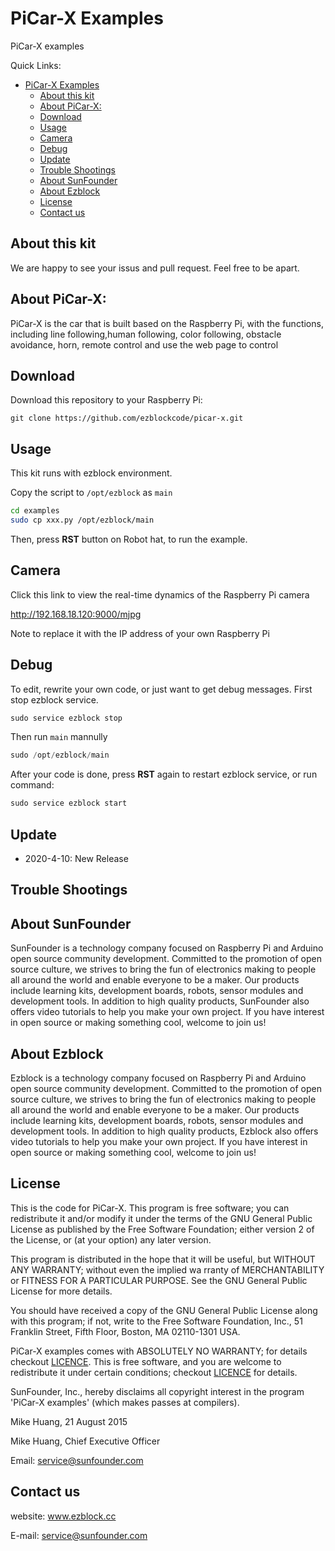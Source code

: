
# PiCar-X Examples

PiCar-X examples

Quick Links:

- [PiCar-X Examples](#picar-x-examples)
  - [About this kit](#about-this-kit)
  - [About PiCar-X:](#about-picar-x)
  - [Download](#download)
  - [Usage](#usage)
  - [Camera](#camera)
  - [Debug](#debug)
  - [Update](#update)
  - [Trouble Shootings](#trouble-shootings)
  - [About SunFounder](#about-sunfounder)
  - [About Ezblock](#about-ezblock)
  - [License](#license)
  - [Contact us](#contact-us)

## About this kit

We are happy to see your issus and pull request. Feel free to be apart.

## About PiCar-X:
PiCar-X is the car that is built based on the Raspberry Pi, with the functions, including line following,human following, color following, obstacle avoidance, horn,  remote control and use the web page to control

## Download

Download this repository to your Raspberry Pi:

```shell
git clone https://github.com/ezblockcode/picar-x.git
```

## Usage

This kit runs with ezblock environment.

Copy the script to `/opt/ezblock` as `main`

```bash
cd examples
sudo cp xxx.py /opt/ezblock/main
```

Then, press **RST** button on Robot hat, to run the example.

## Camera

Click this link to view the real-time dynamics of the Raspberry Pi camera

http://192.168.18.120:9000/mjpg

Note to replace it with the IP address of your own Raspberry Pi


## Debug

To edit, rewrite your own code, or just want to get debug messages. First stop ezblock service.

```python
sudo service ezblock stop
```

Then run `main` mannully

```python
sudo /opt/ezblock/main
```

After your code is done, press **RST** again to restart ezblock service, or run command:

```python
sudo service ezblock start
```

## Update

- 2020-4-10: New Release

## Trouble Shootings

## About SunFounder
SunFounder is a technology company focused on Raspberry Pi and Arduino open source community development. Committed to the promotion of open source culture, we strives to bring the fun of electronics making to people all around the world and enable everyone to be a maker. Our products include learning kits, development boards, robots, sensor modules and development tools. In addition to high quality products, SunFounder also offers video tutorials to help you make your own project. If you have interest in open source or making something cool, welcome to join us!

## About Ezblock

Ezblock is a technology company focused on Raspberry Pi and Arduino open source community development. Committed to the promotion of open source culture, we strives to bring the fun of electronics making to people all around the world and enable everyone to be a maker. Our products include learning kits, development boards, robots, sensor modules and development tools. In addition to high quality products, Ezblock also offers video tutorials to help you make your own project. If you have interest in open source or making something cool, welcome to join us!

## License

This is the code for PiCar-X.
This program is free software; you can redistribute it and/or modify it under the terms of the GNU General Public License as published by the Free Software Foundation; either version 2 of the License, or (at your option) any later version.

This program is distributed in the hope that it will be useful, but WITHOUT ANY WARRANTY; without even the implied wa rranty of MERCHANTABILITY or FITNESS FOR A PARTICULAR PURPOSE. See the GNU General Public License for more details.

You should have received a copy of the GNU General Public License along with this program; if not, write to the Free Software Foundation, Inc., 51 Franklin Street, Fifth Floor, Boston, MA 02110-1301 USA.

PiCar-X examples comes with ABSOLUTELY NO WARRANTY; for details checkout [LICENCE](LICENCE). This is free software, and you are welcome to redistribute it under certain conditions; checkout [LICENCE](LICENCE) for details.

SunFounder, Inc., hereby disclaims all copyright interest in the program 'PiCar-X examples' (which makes passes at compilers).

Mike Huang, 21 August 2015

Mike Huang, Chief Executive Officer

Email: service@sunfounder.com

## Contact us

website:
    www.ezblock.cc

E-mail:
    service@sunfounder.com
